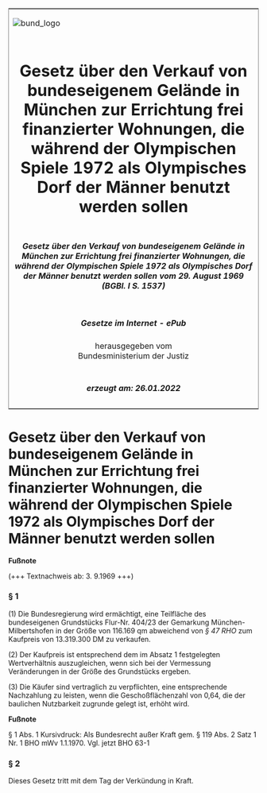 <span id="DECKBLATT.html"></span>

<table border="0" frame="border" width="100%">

<tr valign="top">

<td align="left">

![bund\_logo](BfJ_2021_Web_de_de.gif)

</td>

<td align="right">

 

</td>

</tr>

<tr align="center" valign="middle">

<td colspan="2">

# Gesetz über den Verkauf von bundeseigenem Gelände in München zur Errichtung frei finanzierter Wohnungen, die während der Olympischen Spiele 1972 als Olympisches Dorf der Männer benutzt werden sollen

</td>

</tr>

<tr align="center" valign="middle">

<td colspan="2">

##### Gesetz über den Verkauf von bundeseigenem Gelände in München zur Errichtung frei finanzierter Wohnungen, die während der Olympischen Spiele 1972 als Olympisches Dorf der Männer benutzt werden sollen vom 29. August 1969 (BGBl. I S. 1537)

</td>

</tr>

<tr align="center" valign="middle">

<td colspan="2">

  
  

##### Gesetze im Internet - ePub  
  
herausgegeben vom  
Bundesministerium der Justiz

</td>

</tr>

<tr align="center" valign="bottom">

<td colspan="2">

  
  

##### erzeugt am: 26.01.2022

</td>

</tr>

</table>

<span id="BJNR015370969.html"></span>

# Gesetz über den Verkauf von bundeseigenem Gelände in München zur Errichtung frei finanzierter Wohnungen, die während der Olympischen Spiele 1972 als Olympisches Dorf der Männer benutzt werden sollen

<div>

  
**Fußnote**

<div class="jnhtml">

<div>

<div class="jurAbsatz">

(+++ Textnachweis ab: 3. 9.1969 +++)

</div>

</div>

</div>

</div>

<span id="BJNR015370969BJNE000100314.html"></span>

### § 1  

<div>

<div class="jnhtml">

<div>

<div class="jurAbsatz">

(1) Die Bundesregierung wird ermächtigt, eine Teilfläche des
bundeseigenen Grundstücks Flur-Nr. 404/23 der Gemarkung
München-Milbertshofen in der Größe von 116.169 qm abweichend von
<span style="font-style:italic;">§ 47 RHO</span> zum Kaufpreis von
13.319.300 DM zu verkaufen.

</div>

<div class="jurAbsatz">

(2) Der Kaufpreis ist entsprechend dem im Absatz 1 festgelegten
Wertverhältnis auszugleichen, wenn sich bei der Vermessung
Veränderungen in der Größe des Grundstücks ergeben.

</div>

<div class="jurAbsatz">

(3) Die Käufer sind vertraglich zu verpflichten, eine entsprechende
Nachzahlung zu leisten, wenn die Geschoßflächenzahl von 0,64, die der
baulichen Nutzbarkeit zugrunde gelegt ist, erhöht wird.

</div>

</div>

</div>

</div>

<div>

  
**Fußnote**

<div class="jnhtml">

<div>

<div class="jurAbsatz">

§ 1 Abs. 1 Kursivdruck: Als Bundesrecht außer Kraft gem. § 119 Abs. 2
Satz 1 Nr. 1 BHO mWv 1.1.1970. Vgl. jetzt BHO 63-1

</div>

</div>

</div>

</div>

<span id="BJNR015370969BJNE000200314.html"></span>

### § 2  

<div>

<div class="jnhtml">

<div>

<div class="jurAbsatz">

Dieses Gesetz tritt mit dem Tag der Verkündung in Kraft.

</div>

</div>

</div>

</div>
